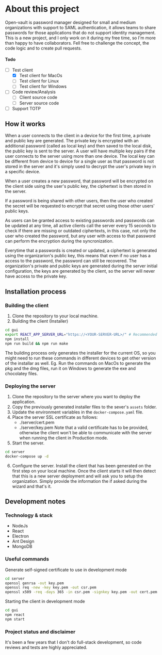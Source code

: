 # About this project
Open-vault is password manager designed for small and medium organizations with support to SAML authentication, it allows teams to share passwords for those applications that do not support identity management. 
This is a new project, and I only work on it during my free time, so I'm more than happy to have collaborators. Fell free to challenge the concept, the code logic and to create pull requests.

#### Todo
- [ ] Test client
    - [X] Test client for MacOs
    - [ ] Test client for Linux
    - [ ] Test client for Windows
- [ ] Code review/Analysis
    - [ ] Client source code
    - [ ] Server source code
- [ ] Support TOTP

## How it works
When a user connects to the client in a device for the first time, a private and public key are generated. The private key is encrypted with an additional password (called as local key) and then saved to the local disk, the public key is sent to the server. A user will have multiple key pairs if the user connects to the server using more than one device. The local key can be different from device to device for a single user as that password is not stored in the server and it's simply used to decrypt the user's private key in a specific device.

When a user creates a new password, that password will be encrypted on the client side using the user's public key, the ciphertext is then stored in the server.

If a password is being shared with other users, then the user who created the secret will be requested to encrypt that secret using those other users' public keys.

As users can be granted access to existing passwords and passwords can be updated at any time, all active clients call the server every 15 seconds to check if there are missing or outdated ciphertexts, in this case, not only the user who created the password, but any user with access to that password can perform the encryption during the syncronization.

Everytime that a passwords is created or updated, a ciphertext is generated using the organizarion's public key, this means that even if no user has a access to the password, the password can still be recovered. The organization's private and public keys are generated during the server initial configuration, the keys are generated by the client, so the server will never have access to the private key.

## Installation process
### Building the client
1. Clone the repository to your local machine.
2. Building the client (Installer)
```bash
cd gui
export REACT_APP_SERVER_URL="https://<YOUR-SERVER-URL>/" # Recommended for easier deployments but optional
npm install
npm run build && npm run make
```
The building process only generates the installer for the current OS, so you might need to run these commands in different devices to get other version of the installar as well. Eg. Run the commands on MacOs to generate the pkg and the dmg files, run it on Windows to generate the exe and chocolatey files.

### Deploying the server
1. Clone the repository to the server where you want to deploy the application.
2. Copy the previously generated installer files to the sever's `assets` folder.
3. Update the environment variables in the `docker-compose.yaml` file.
4. Place the server SSL certificate as follows:
    - ./server/cert.pem
    - ./server/key.pem
Note that a valid certificate has to be provided, otherwise the client won't be able to communicate with the server when running the client in Production mode.
5. Start the server.
```bash
cd server
docker-compose up -d
```
6. Configure the server.
Install the client that has been generated on the first step on your local machine. Once the client starts it will then detect that this is a new server deployment and will ask you to setup the organization. Simply provide the information the if asked during the wizard and that's it.

## Development notes
### Technology & stack
- NodeJs
- React
- Electron
- Ant Design
- MongoDB

### Useful commands
Generate self-signed certificate to use in development mode
```bash
cd server
openssl genrsa -out key.pem
openssl req -new -key key.pem -out csr.pem
openssl x509 -req -days 365 -in csr.pem -signkey key.pem -out cert.pem
```

Starting the client in development mode
```bash
cd gui
npm react
npm start
```

### Project status and disclaimer
It's been a few years that I don't do full-stack development, so code reviews and tests are highly appreciated.
